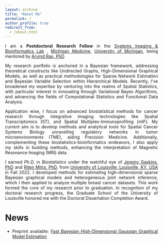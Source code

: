 ```yaml
---
layout: archive
title: "About Me"
permalink: /
author_profile: true
redirect_from: 
  - /about.html
---
```


<span style="text-align: justify"> 

I am a **Postdoctoral Research Fellow**  in the <span style ="color:blue">[Systems Imaging & Bioinformatics Lab](https://sibl.lab.medicine.umich.edu/)</span> ,  <span style = "color:blue">[Michigan Medicine](https://www.uofmhealth.org/)</span>, <span style = "color:blue">[University of Michigan](https://umich.edu/)</span>, being mentored by <span style ="color:blue">[Arvind Rao, PhD](https://sph.umich.edu/faculty-profiles/rao-arvind.html)</span>.

My research portfolio is anchored in a Bayesian framework, addressing theoretical constructs like Undirected Graphs, High-Dimensional Graphical Models, as well as practical methodologies for Sparse Network Estimation and Bayesian Variable Selection within Hierarchical Models. Recently, I've broadened my expertise by venturing into the realms of Spatial Statistics, with particular interest in innovating through Variational Bayes Algorithms, and advancing the fields of Computational Statistics and Functional Data Analysis.

Application wise, I focus on advanced biostatistical methods for cancer research through integrative imaging technologies like Spatial Transcriptomics (ST), and Spatial Multiplex-Immunoprofiling (mIF). My current aim is to develop methods and analytical tools for Spatial Cancer Systems Biology unravelling regulatory networks in tumor microenvironments (TME), aiding Precision Medicine. Additionally, complementing these biostatistics-bioinformatics endeavors, I also apply my skills in building methods, enhancing the interpretation of Magnetic Resonance Imaging (MRI) data.

I earned _Ph.D._ in _Biostatistics_ under the watchful eye of <span style ="color:blue">[Jeremy Gaskins, PhD](https://louisville.edu/sphis/directory/jeremy-gaskins-phd)</span> and <span style ="color:blue">[Riten Mitra, PhD](https://louisville.edu/sphis/directory/riten-mitra)</span>, from <span style ="color:blue">[University of Louisville; Louisville, KY, USA](https://louisville.edu/)</span> in Fall 2022. I developed methods for estimating high-dimensional sparse Bayesian graphical models and heterogeneous joint network inference, which I then applied to analyze multiple breast cancer datasets. This work formed the core of my research prior to graduation. In recognition of my doctoral research progress, the Graduate School of the University of Louisville honored me with the Doctoral Dissertation Completion Award.


# News

* Preprint available: <span style ="color:blue"> [Fast Bayesian High-Dimensional Gaussian Graphical Model Estimation](https://arxiv.org/abs/2308.02713) </span>
